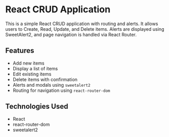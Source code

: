 # React CRUD Application

This is a simple React CRUD application with routing and alerts. It allows users to Create, Read, Update, and Delete items. Alerts are displayed using SweetAlert2, and page navigation is handled via React Router.

## Features

- Add new items
- Display a list of items
- Edit existing items
- Delete items with confirmation
- Alerts and modals using `sweetalert2`
- Routing for navigation using `react-router-dom`

## Technologies Used

- React
- react-router-dom
- sweetalert2